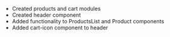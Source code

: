 - Created products and cart modules
- Created header component
- Added functionality to ProductsList and Product components
- Added cart-icon component to header
